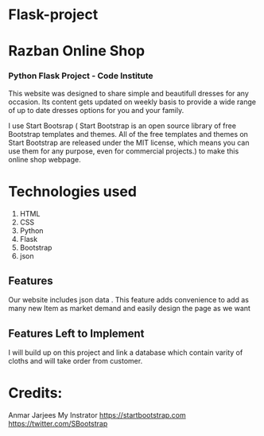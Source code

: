 # Flask-project
# Razban Online Shop

### Python Flask Project - Code Institute

This website was designed to share simple and beautifull dresses for any occasion.
Its content gets updated on weekly basis to provide a wide range of up to date dresses options for you and your family.

I use Start Bootsrap (
Start Bootstrap is an open source library of free Bootstrap templates and themes. 
All of the free templates and themes on Start Bootstrap are released under the MIT license,
which means you can use them for any purpose, even for commercial projects.) to make this online shop webpage.

# Technologies used
1. HTML
2. CSS
3. Python
4. Flask
5. Bootstrap
6. json

## Features
Our website includes json data . This feature adds convenience to add as many new Item as market demand
and easily design the page as we want

## Features Left to Implement
 I will build up on this project and link a database which contain varity of cloths and will take order from customer.  
 
# Credits:
Anmar Jarjees My Instrator 
https://startbootstrap.com
https://twitter.com/SBootstrap
